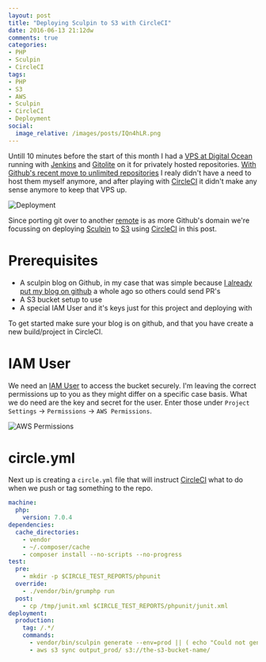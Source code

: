 ```yaml
---
layout: post
title: "Deploying Sculpin to S3 with CircleCI"
date: 2016-06-13 21:12dw
comments: true
categories:
- PHP
- Sculpin
- CircleCI
tags:
- PHP
- S3
- AWS
- Sculpin
- CircleCI
- Deployment
social:
  image_relative: /images/posts/IQn4hLR.png
---
```


Untill 10 minutes before the start of this month I had a [VPS at Digital Ocean](https://m.do.co/c/7493728c79e4) running with [Jenkins](https://jenkins.io/) and [Gitolite](http://gitolite.com/) on it for privately hosted repositories. [With Github's recent move to unlimited repositories](https://github.com/blog/2164-introducing-unlimited-private-repositories) I realy didn't have a need to host them myself anymore, and after playing with [CircleCI](https://circleci.com/) it didn't make any sense anymore to keep that VPS up.

![Deployment](/images/posts/IQn4hLR.png)

<!-- More -->

Since porting git over to another [remote](https://help.github.com/articles/pushing-to-a-remote/) is as more Github's domain we're focussing on deploying [Sculpin](https://sculpin.io/) to [S3](https://aws.amazon.com/s3/) using [CircleCI](https://circleci.com/) in this post.

# Prerequisites

* A sculpin blog on Github, in my case that was simple because [I already put my blog on github](https://github.com/WyriHaximus/blog.wyrihaximus.net) a whole ago so others could send PR's
* A S3 bucket setup to use
* A special IAM User and it's keys just for this project and deploying with 

To get started make sure your blog is on github, and that you have create a new build/project in CircleCI.

# IAM User

We need an [IAM User](https://aws.amazon.com/documentation/iam/) to access the bucket securely. I'm leaving the correct permissions up to you as they might differ on a specific case basis. What we do need are the key and secret for the user. Enter those under `Project Settings` -> `Permissions` -> `AWS Permissions`.

![AWS Permissions](/images/posts/x0Yxtgo.png)

# circle.yml

Next up is creating a `circle.yml` file that will instruct [CircleCI](https://circleci.com/) what to do when we push or tag something to the repo.

```yaml
machine:
  php:
    version: 7.0.4
dependencies:
  cache_directories:
    - vendor
    - ~/.composer/cache
    - composer install --no-scripts --no-progress
test:
  pre:
    - mkdir -p $CIRCLE_TEST_REPORTS/phpunit
  override:
    - ./vendor/bin/grumphp run
  post:
    - cp /tmp/junit.xml $CIRCLE_TEST_REPORTS/phpunit/junit.xml
deployment:
  production:
    tag: /.*/
    commands:
      - vendor/bin/sculpin generate --env=prod || ( echo "Could not generate the site" && exit )
      - aws s3 sync output_prod/ s3://the-s3-bucket-name/
```

